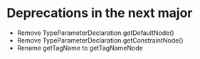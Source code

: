 ﻿# Deprecations in the next major

* Remove TypeParameterDeclaration.getDefaultNode()
* Remove TypeParameterDeclaration.getConstraintNode()
* Rename getTagName to getTagNameNode
